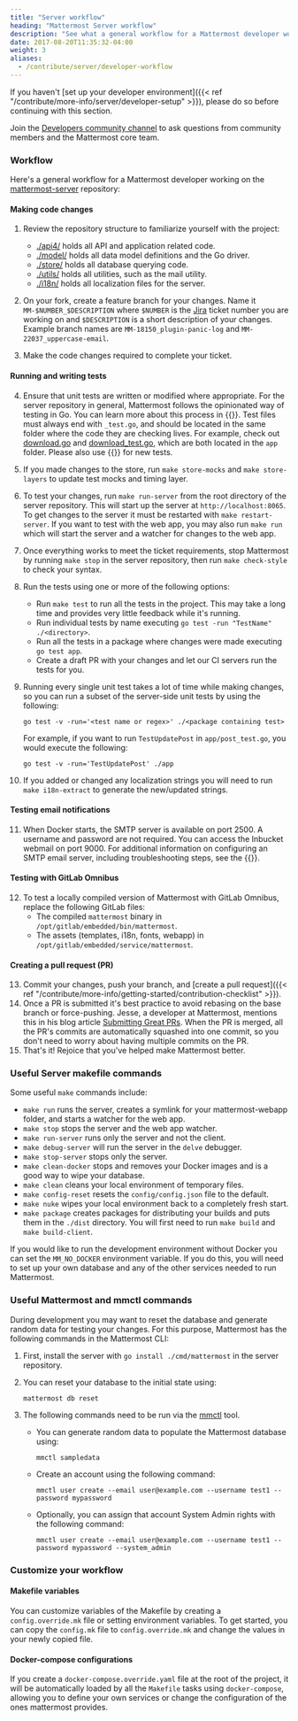 ```yaml
---
title: "Server workflow"
heading: "Mattermost Server workflow"
description: "See what a general workflow for a Mattermost developer working on the mattermost-server repository looks like."
date: 2017-08-20T11:35:32-04:00
weight: 3
aliases:
  - /contribute/server/developer-workflow
---
```


If you haven't [set up your developer environment]({{< ref "/contribute/more-info/server/developer-setup" >}}), please do so before continuing with this section.

Join the [Developers community channel](https://community.mattermost.com/core/channels/developers) to ask questions from community members and the Mattermost core team.

### Workflow

Here's a general workflow for a Mattermost developer working on the [mattermost-server](https://github.com/mattermost/mattermost-server) repository:

#### Making code changes
1. Review the repository structure to familiarize yourself with the project:

    * [./api4/](https://github.com/mattermost/mattermost-server/tree/master/api4) holds all API and application related code.
    * [./model/](https://github.com/mattermost/mattermost-server/tree/master/model) holds all data model definitions and the Go driver.
    * [./store/](https://github.com/mattermost/mattermost-server/tree/master/store) holds all database querying code.
    * [./utils/](https://github.com/mattermost/mattermost-server/tree/master/utils) holds all utilities, such as the mail utility.
    * [./i18n/](https://github.com/mattermost/mattermost-server/tree/master/i18n) holds all localization files for the server.
2. On your fork, create a feature branch for your changes. Name it `MM-$NUMBER_$DESCRIPTION` where `$NUMBER` is the [Jira](https://mattermost.atlassian.net) ticket number you are working on and `$DESCRIPTION` is a short description of your changes. Example branch names are `MM-18150_plugin-panic-log` and `MM-22037_uppercase-email`.
3. Make the code changes required to complete your ticket.
#### Running and writing tests
4. Ensure that unit tests are written or modified where appropriate. For the server repository in general, Mattermost follows the opinionated way of testing in Go. You can learn more about this process in {{<newtabref title="DigitalOcean's How To Write Unit Tests in Go tutorial" href="https://www.digitalocean.com/community/tutorials/how-to-write-unit-tests-in-go-using-go-test-and-the-testing-package">}}. Test files must always end with `_test.go`, and should be located in the same folder where the code they are checking lives. For example, check out [download.go](https://github.com/mattermost/mattermost-server/blob/master/app/download.go) and [download_test.go](https://github.com/mattermost/mattermost-server/blob/master/app/download_test.go), which are both located in the `app` folder. Please also use {{<newtabref title="testify" href="https://github.com/stretchr/testify">}} for new tests.
5. If you made changes to the store, run `make store-mocks` and `make store-layers` to update test mocks and timing layer.
6. To test your changes, run `make run-server` from the root directory of the server repository. This will start up the server at `http://localhost:8065`. To get changes to the server it must be restarted with `make restart-server`. If you want to test with the web app, you may also run `make run` which will start the server and a watcher for changes to the web app.
7. Once everything works to meet the ticket requirements, stop Mattermost by running `make stop` in the server repository, then run `make check-style` to check your syntax.
8. Run the tests using one or more of the following options:
    * Run `make test` to run all the tests in the project. This may take a long time and provides very little feedback while it's running.
    * Run individual tests by name executing `go test -run "TestName" ./<directory>`.
    * Run all the tests in a package where changes were made executing `go test app`.
    * Create a draft PR with your changes and let our CI servers run the tests for you.
9. Running every single unit test takes a lot of time while making changes, so you can run a subset of the server-side unit tests by using the following:
    ```
    go test -v -run='<test name or regex>' ./<package containing test>
    ```
    For example, if you want to run `TestUpdatePost` in `app/post_test.go`, you would execute the following:

    ```
    go test -v -run='TestUpdatePost' ./app
    ```
10. If you added or changed any localization strings you will need to run `make i18n-extract` to generate the new/updated strings.
#### Testing email notifications

11. When Docker starts, the SMTP server is available on port 2500. A username and password are not required. You can access the Inbucket webmail on port 9000. For additional information on configuring an SMTP email server, including troubleshooting steps, see the {{<newtabref title="SMTP email setup page in the Mattermost user documentation" href="https://docs.mattermost.com/install/smtp-email-setup.html">}}.
#### Testing with GitLab Omnibus

12. To test a locally compiled version of Mattermost with GitLab Omnibus, replace the following GitLab files:
    * The compiled `mattermost` binary in `/opt/gitlab/embedded/bin/mattermost`.
    * The assets (templates, i18n, fonts, webapp) in `/opt/gitlab/embedded/service/mattermost`.
#### Creating a pull request (PR)
13. Commit your changes, push your branch, and [create a pull request]({{< ref "/contribute/more-info/getting-started/contribution-checklist" >}}).
14. Once a PR is submitted it's best practice to avoid rebasing on the base branch or force-pushing. Jesse, a developer at Mattermost, mentions this in his blog article  [Submitting Great PRs](https://mattermost.com/blog/submitting-great-prs/). When the PR is merged, all the PR's commits are automatically squashed into one commit, so you don't need to worry about having multiple commits on the PR.
15. That's it! Rejoice that you've helped make Mattermost better.

### Useful Server makefile commands

Some useful `make` commands include:

* `make run` runs the server, creates a symlink for your mattermost-webapp folder, and starts a watcher for the web app.
* `make stop` stops the server and the web app watcher.
* `make run-server` runs only the server and not the client.
* `make debug-server` will run the server in the `delve` debugger.
* `make stop-server` stops only the server.
* `make clean-docker` stops and removes your Docker images and is a good way to wipe your database.
* `make clean` cleans your local environment of temporary files.
* `make config-reset` resets the `config/config.json` file to the default.
* `make nuke` wipes your local environment back to a completely fresh start.
* `make package` creates packages for distributing your builds and puts them in the `./dist` directory. You will first need to run `make build` and `make build-client`.

If you would like to run the development environment without Docker you can set the `MM_NO_DOCKER` environment variable. If you do this, you will need to set up your own database and any of the other services needed to run Mattermost.

### Useful Mattermost and mmctl commands

During development you may want to reset the database and generate random data for testing your changes. For this purpose, Mattermost has the following commands in the Mattermost CLI:

1. First, install the server with `go install ./cmd/mattermost` in the server repository.
2. You can reset your database to the initial state using:
    
    ```
    mattermost db reset
    ```
3. The following commands need to be run via the [mmctl](https://docs.mattermost.com/manage/mmctl-command-line-tool.html) tool.

    * You can generate random data to populate the Mattermost database using:

      ```
      mmctl sampledata
      ```

    * Create an account using the following command:

      ```
      mmctl user create --email user@example.com --username test1 --password mypassword
      ```

    * Optionally, you can assign that account System Admin rights with the following command:

      ```
      mmctl user create --email user@example.com --username test1 --password mypassword --system_admin
      ```

### Customize your workflow

#### Makefile variables

You can customize variables of the Makefile by creating a `config.override.mk` file or setting environment variables. To get started, you can copy the `config.mk` file to `config.override.mk` and change the values in your newly copied file.

#### Docker-compose configurations

If you create a `docker-compose.override.yaml` file at the root of the project, it will be automatically loaded by all the `Makefile` tasks using `docker-compose`, allowing you to define your own services or change the configuration of the ones mattermost provides.
